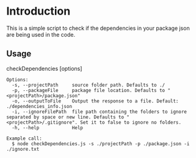 # Introduction

This is a simple script to check if the dependencies in your package json are being used in the code.

## Usage
checkDependencies [options]
```
Options:
  -s, --projectPath     source folder path. Defaults to ./
  -p, --packageFile     package file location. Defaults to "<projectPath>/package.json"
  -o, --outputToFile    Output the response to a file. Default: ./dependencies_info.json
  -i, --ignoreFilePath  file path containing the folders to ignore separated by space or new line. Defaults to "<projectPath>/.gitignore". Set it to false to ignore no folders.
  -h, --help            Help

Example call:
  $ node checkDependencies.js -s ./projectPath -p ./package.json -i ./ignore.txt
```